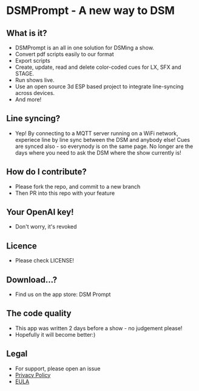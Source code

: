 # DSMPrompt - A new way to DSM

## What is it?
- DSMPrompt is an all in one solution for DSMing a show. 
- Convert pdf scripts easily to our format
- Export scripts
- Create, update, read and delete color-coded cues for LX, SFX and STAGE.
- Run shows live.
- Use an open source 3d ESP based project to integrate line-syncing across devices.
- And more!

## Line syncing?
- Yep! By connecting to a MQTT server running on a WiFi network, experiece line by line sync between the DSM and anybody else! Cues are synced also - so everynody is on the same page. No longer are the days where you need to ask the DSM where the show currently is!


## How do I contribute?
- Please fork the repo, and commit to a new branch
- Then PR into this repo with your feature

## Your OpenAI key!
- Don't worry, it's revoked

## Licence
- Please check LICENSE!

## Download...?
- Find us on the app store: DSM Prompt

## The code quality 
- This app was written 2 days before a show - no judgement please!
- Hopefully it will become better:) 

## Legal 
- For support, please open an issue 
- [Privacy Policy](https://github.com/DSMPrompt/app/blob/main/PRIVACY.md)
- [EULA](https://github.com/DSMPrompt/app/blob/main/EULA.md)
